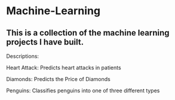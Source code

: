 # Machine-Learning
This is a collection of the machine learning projects I have built.
-------------------------------------------------------------------
Descriptions:

Heart Attack:  Predicts heart attacks in patients

Diamonds:  Predicts the Price of Diamonds

Penguins:  Classifies penguins into one of three different types



